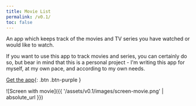 ```yaml
---
title: Movie List
permalink: /v0.1/
toc: false
---
```


An app which keeps track of the movies and TV series you have watched or would like to watch.

If you want to use this app to track movies and series, you can certainly do so, but bear in mind that this is a
personal project - I'm writing this app for myself, at my own pace, and according to my own needs.

[Get the app](https://github.com/TolikPylypchuk/MovieList/releases){: .btn .btn-purple }

![Screen with movie]({{ '/assets/v0.1/images/screen-movie.png' | absolute_url }})
